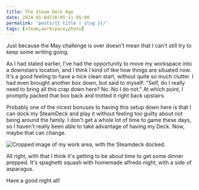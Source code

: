 ```yaml
---
title: The Steam Deck Age
date: 2024-05-04T16:05:11-05:00
permalink: 'posts/{{ title | slug }}/'
tags: [steam,workspace,photo]
---
```

Just because the May challenge is over doesn't mean that I can't still try to keep some writing going.

As I had stated earlier, I've had the opportunity to move my workspace into a downstairs location, and I think I kind of like how things are situated now. It's a good feeling to have a nice clean start, without quite so much clutter. I had even brought another box down, but said to myself: "Self, do I really need to bring all this crap down here? No. No I do not." At which point, I promptly packed that box back and trotted it right back upstairs.

Probably one of the nicest bonuses to having this setup down here is that I can dock my SteamDeck and play it without feeling too guilty about not being around the family. I don't get a whole lot of time to game these days, so I haven't really been able to take advantage of having my Deck. Now, maybe that can change.

![Cropped image of my work area, with the Steamdeck docked.](https://cdn.some.pics/swrogers/665b8cc3b09c1.jpg)

All right, with that I think it's getting to be about time to get some dinner prepped. It's spaghetti squash with homemade alfredo night, with a side of asparagus.

Have a good night all!